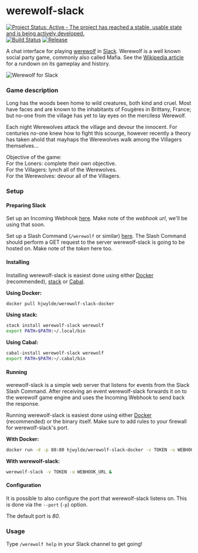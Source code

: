 # werewolf-slack

[![Project Status: Active - The project has reached a stable, usable state and is being actively developed.](http://www.repostatus.org/badges/latest/active.svg)](http://www.repostatus.org/#active)
[![Build Status](https://travis-ci.org/hjwylde/werewolf-slack.svg?branch=master)](https://travis-ci.org/hjwylde/werewolf-slack)
[![Release](https://img.shields.io/github/release/hjwylde/werewolf-slack.svg)](https://github.com/hjwylde/werewolf-slack/releases/latest)

A chat interface for playing [werewolf](https://github.com/hjwylde/werewolf) in
    [Slack](https://slack.com/).
Werewolf is a well known social party game, commonly also called Mafia.
See the [Wikipedia article](https://en.wikipedia.org/wiki/Mafia_(party_game)) for a rundown on its
    gameplay and history.

![Werewolf for Slack](https://raw.githubusercontent.com/hjwylde/werewolf-slack/master/.readme/werewolf-for-slack.png)

### Game description

Long has the woods been home to wild creatures, both kind and cruel.
Most have faces and are known to the inhabitants of Fougères in Brittany, France; but no-one from
    the village has yet to lay eyes on the merciless Werewolf.

Each night Werewolves attack the village and devour the innocent.
For centuries no-one knew how to fight this scourge, however recently a theory has taken ahold that
    mayhaps the Werewolves walk among the Villagers themselves...

Objective of the game:  
For the Loners: complete their own objective.  
For the Villagers: lynch all of the Werewolves.  
For the Werewolves: devour all of the Villagers.

### Setup

#### Preparing Slack

Set up an Incoming Webhook [here](https://my.slack.com/services/new/incoming-webhook/).
Make note of the *webhook url*, we'll be using that soon.

Set up a Slash Command (`/werewolf` or similar)
    [here](https://my.slack.com/services/new/slash-commands/).
The Slash Command should perform a GET request to the server werewolf-slack is going to be hosted
    on.
Make note of the *token* here too.

#### Installing

Installing werewolf-slack is easiest done using either
    [Docker](https://www.docker.com/) (recommended),
    [stack](https://github.com/commercialhaskell/stack) or
    [Cabal](https://github.com/haskell/cabal).

**Using Docker:**

```bash
docker pull hjwylde/werewolf-slack-docker
```

**Using stack:**

```bash
stack install werewolf-slack werewolf
export PATH=$PATH:~/.local/bin
```

**Using Cabal:**

```bash
cabal-install werewolf-slack werewolf
export PATH=$PATH:~/.cabal/bin
```

#### Running

werewolf-slack is a simple web server that listens for events from the Slack Slash Command.
After receiving an event werewolf-slack forwards it on to the werewolf game engine and uses the
    Incoming Webhook to send back the response.

Running werewolf-slack is easiest done using either
    [Docker](https://www.docker.com/) (recommended) or
    the binary itself.
Make sure to add rules to your firewall for werewolf-slack's port.

**With Docker:**

```bash
docker run -d -p 80:80 hjwylde/werewolf-slack-docker -v TOKEN -u WEBHOOK_URL
```

**With werewolf-slack:**

```bash
werewolf-slack -v TOKEN -u WEBHOOK_URL &
```

#### Configuration

It is possible to also configure the port that werewolf-slack listens on. This is done via the
    `--port` (`-p`) option.

The default port is *80*.

### Usage

Type `/werewolf help` in your Slack channel to get going!
